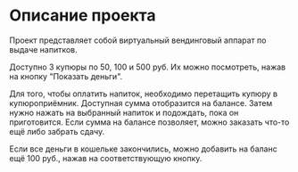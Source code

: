 # Описание проекта

Проект представляет собой виртуальный вендинговый аппарат по выдаче напитков. 

Доступно 3 купюры по 50, 100 и 500 руб. Их можно посмотреть, нажав на кнопку "Показать деньги". 

Для того, чтобы оплатить напиток, необходимо перетащить купюру в купюроприёмник. Доступная сумма отобразится на балансе. Затем нужно нажать на выбранный напиток и подождать, пока он приготовится. Если сумма на балансе позволяет, можно заказать что-то ещё либо забрать сдачу.

Если все деньги в кошельке закончились, можно добавить на баланс ещё 100 руб., нажав на соответствующую кнопку.
